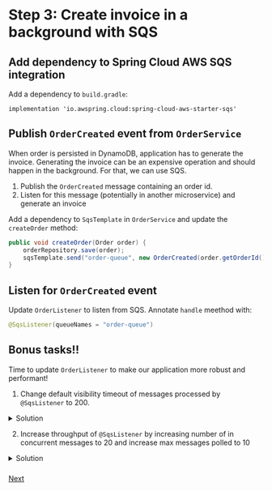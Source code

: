 # Step 3: Create invoice in a background with SQS

## Add dependency to Spring Cloud AWS SQS integration

Add a dependency to `build.gradle`:

```
implementation 'io.awspring.cloud:spring-cloud-aws-starter-sqs'
```

## Publish `OrderCreated` event from `OrderService`

When order is persisted in DynamoDB, application has to generate the invoice. Generating the invoice can be an expensive operation and should happen in the background. For that, we can use SQS.

1. Publish the `OrderCreated` message containing an order id.
2. Listen for this message (potentially in another microservice) and generate an invoice

Add a dependency to `SqsTemplate` in `OrderService` and update the `createOrder` method:

```java
public void createOrder(Order order) {
    orderRepository.save(order);
    sqsTemplate.send("order-queue", new OrderCreated(order.getOrderId()));
}
```

## Listen for `OrderCreated` event

Update `OrderListener` to listen from SQS. Annotate `handle` meethod with:

```java
@SqsListener(queueNames = "order-queue")
```

## Bonus tasks!!

Time to update `OrderListener` to make our application more robust and performant!

1. Change default visibility timeout of messages processed by `@SqsListener` to 200.

<details>
<summary>Solution</summary>

```java
@SqsListener(queueNames = "order-queue", messageVisibilitySeconds = "200")
```
</details>

2. Increase throughput of `@SqsListener` by increasing number of in concurrent messages to 20 and increase max messages polled to 10

<details>
<summary>Solution</summary>

```java
@SqsListener(queueNames = "order-queue", maxConcurrentMessages = "30",  maxMessagesPerPoll = "10")
```
</details>

### 
[Next](step-4-store-invoices-in-s3.md)